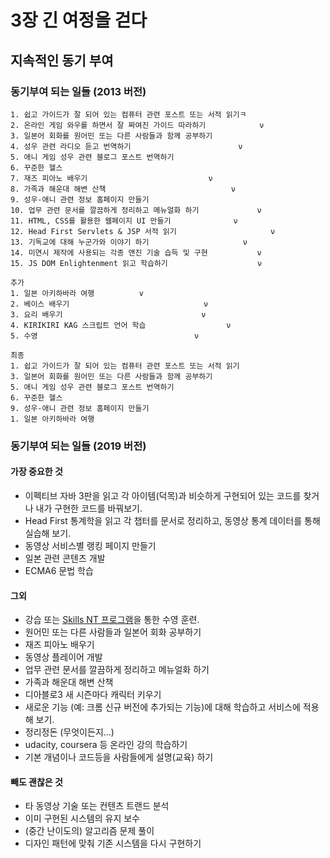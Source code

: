 # 3장 긴 여정을 걷다
## 지속적인 동기 부여
### 동기부여 되는 일들 (2013 버전)
```text
1. 쉽고 가이드가 잘 되어 있는 컴퓨터 관련 포스트 또는 서적 읽기ㅋ
2. 온라인 게임 와우를 하면서 잘 짜여진 가이드 따라하기			ν
3. 일본어 회화를 원어민 또는 다른 사람들과 함께 공부하기
4. 성우 관련 라디오 듣고 번역하기 						ν
5. 애니 게임 성우 관련 블로그 포스트 번역하기		
6. 꾸준한 헬스
7. 재즈 피아노 배우기 							ν
8. 가족과 해운대 해변 산책							ν
9. 성우-애니 관련 정보 홈페이지 만들기
10. 업무 관련 문서를 깔끔하게 정리하고 메뉴얼화 하기 			ν
11. HTML, CSS를 활용한 웹페이지 UI 만들기 				ν
12. Head First Servlets & JSP 서적 읽기 					ν
13. 기독교에 대해 누군가와 이야기 하기 					ν
14. 미연시 제작에 사용되는 각종 앤진 기술 습득 및 구현 			ν
15. JS DOM Enlightenment 읽고 학습하기					ν

추가
1. 일본 아키하바라 여행          v
2. 베이스 배우기								ν
3. 요리 배우기								ν
4. KIRIKIRI KAG 스크립트 언어 학습 					ν
5. 수영 									ν

최종
1. 쉽고 가이드가 잘 되어 있는 컴퓨터 관련 포스트 또는 서적 읽기	
3. 일본어 회화를 원어민 또는 다른 사람들과 함께 공부하기
5. 애니 게임 성우 관련 블로그 포스트 번역하기		
6. 꾸준한 헬스
9. 성우-애니 관련 정보 홈페이지 만들기
1. 일본 아키하바라 여행
```

### 동기부여 되는 일들 (2019 버전)

#### 가장 중요한 것
* 이펙티브 자바 3판을 읽고 각 아이템(덕목)과 비슷하게 구현되어 있는 코드를 찾거나 내가 구현한 코드를 바꿔보기.
* Head First 통계학을 읽고 각 챕터를 문서로 정리하고, 동영상 통계 데이터를 통해 실습해 보기.
* 동영상 서비스별 랭킹 페이지 만들기
* 일본 관련 콘텐츠 개발
* ECMA6 문법 학습

#### 그외
* 강습 또는 [Skills NT 프로그램](https://skillswimming.com/skillsnt-dashboard/workouts/)을 통한 수영 훈련.
* 원어민 또는 다른 사람들과 일본어 회화 공부하기
* 재즈 피아노 배우기
* 동영상 플레이어 개발
* 업무 관련 문서를 깔끔하게 정리하고 메뉴얼화 하기
* 가족과 해운대 해변 산책
* 디아블로3 새 시즌마다 캐릭터 키우기
* 새로운 기능 (예: 크롬 신규 버전에 추가되는 기능)에 대해 학습하고 서비스에 적용해 보기.
* 정리정돈 (무엇이든지...)
* udacity, coursera 등 온라인 강의 학습하기
* 기본 개념이나 코드등을 사람들에게 설명(교육) 하기

#### 빼도 괜찮은 것
* 타 동영상 기술 또는 컨텐츠 트랜드 분석
* 이미 구현된 시스템의 유지 보수
* (중간 난이도의) 알고리즘 문제 풀이
* 디자인 패턴에 맞춰 기존 시스템을 다시 구현하기

